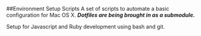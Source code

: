 ##Environment Setup Scripts
A set of scripts to automate a basic configuration for Mac OS X.
**_Dotfiles are being brought in as a submodule._**

Setup for Javascript and Ruby development using bash and git.
